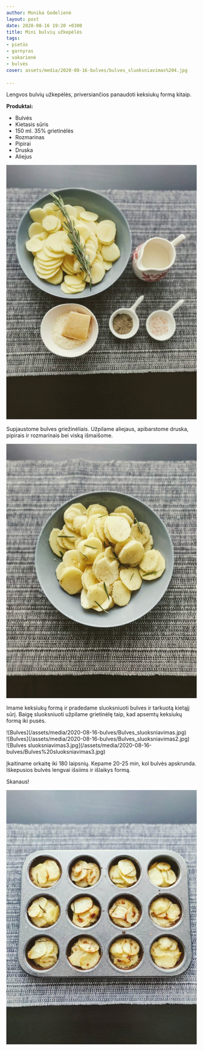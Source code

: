 ```yaml
---
author: Monika Godelienė
layout: post
date: 2020-08-16 19:20 +0300
title: Mini bulvių užkepėlės
tags:
- pietūs
- garnyras
- vakarienė
- bulvės
cover: assets/media/2020-08-16-bulves/bulves_sluoksniavimas%204.jpg

---
```

Lengvos bulvių užkepėlės, priversiančios panaudoti keksiukų formą kitaip.

**Produktai:**

* Bulvės
* Kietasis sūris
* 150 ml. 35% grietinėlės
* Rozmarinas
* Pipirai
* Druska
* Aliejus

![bulviu](/assets/media/2020-08-16-bulves/bulviu_ingridientai.jpg)

Supjaustome bulves griežinėliais. Užpilame aliejaus, apibarstome druska, pipirais ir rozmarinais bei viską išmaišome.

![Bulves](/assets/media/2020-08-16-bulves/Bulves_prieskoniuotos.jpg)

Imame keksiukų formą ir pradedame sluoksniuoti bulves ir tarkuotą kietąjį sūrį. Baigę sluoksniuoti užpilame grietinėlę taip, kad apsemtų keksiukų formą iki pusės.

<div class="row">
<div class="four columns" markdown="1">
![Bulves](/assets/media/2020-08-16-bulves/Bulves_sluoksniavimas.jpg)  
</div>
<div class="four columns" markdown="1">
![Bulves](/assets/media/2020-08-16-bulves/Bulves_sluoksniavimas2.jpg)  
</div>
<div class="four columns" markdown="1">
![Bulves sluoksniavimas3.jpg](/assets/media/2020-08-16-bulves/Bulves%20sluoksniavimas3.jpg)
</div>
</div>

Įkaitiname orkaitę iki 180 laipsnių. Kepame 20-25 min, kol bulvės apskrunda. Iškepusios bulvės lengvai išsiims ir išlaikys formą.

Skanaus!

![bulves](/assets/media/2020-08-16-bulves/bulves_galutinis.jpg)